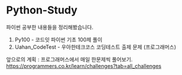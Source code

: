 # Python-Study

파이썬 공부한 내용들을 정리해봤습니다.
1. Py100 - 코드잇 파이썬 기초 100제 풀이
2. Uahan_CodeTest - 우아한테크코스 코딩테스트 출제 문제 (프로그래머스)

앞으로의 계획 : 프로그래머스에서 매일 한문제씩 풀어보기.
https://programmers.co.kr/learn/challenges?tab=all_challenges
